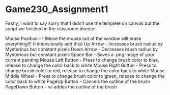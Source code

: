 # Game230_Assignment1

Firstly, I want to say sorry that I didn't use the templete on canvas but the script we finished in the classroom director.

Mouse Position - !!!Move the mouse out of the window will erase everything!!! (I intensionally add this)
Up Arrow - Increases brush radius by Mysterious but constant pixels
Down Arrow - Decreases brush radius by Mysterious but constant pixels
Space Bar - Saves a .png image of your current painting
Mouse Left Button - Press to change brush color to blue, release to change the color back to white
Mouse Right Button - Press to change brush color to red, release to change the color back to white
Mouse Middle Wheel - Press to change brush color to green, release to change the color back to white
PageUp Button - Cancels the outline of the brush
PageDown Button - re-addes the outline of the brush

